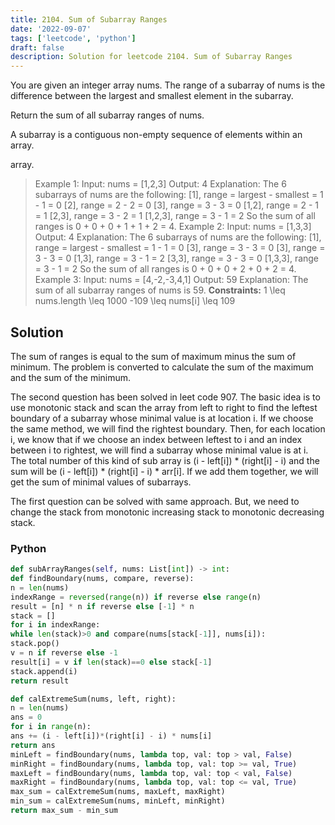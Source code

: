 ```yaml
---
title: 2104. Sum of Subarray Ranges
date: '2022-09-07'
tags: ['leetcode', 'python']
draft: false
description: Solution for leetcode 2104. Sum of Subarray Ranges
---
```



You are given an integer array nums. The range of a subarray of nums is the difference between the largest and smallest element in the subarray.

Return the sum of all subarray ranges of nums.

A subarray is a contiguous non-empty sequence of elements within an array.

array.

> Example 1:
> Input: nums <TeX>=</TeX> [1,2,3]
> Output: 4
> Explanation: The 6 subarrays of nums are the following:
> [1], range <TeX>=</TeX> largest - smallest <TeX>=</TeX> 1 - 1 <TeX>=</TeX> 0
> [2], range <TeX>=</TeX> 2 - 2 <TeX>=</TeX> 0
> [3], range <TeX>=</TeX> 3 - 3 <TeX>=</TeX> 0
> [1,2], range <TeX>=</TeX> 2 - 1 <TeX>=</TeX> 1
> [2,3], range <TeX>=</TeX> 3 - 2 <TeX>=</TeX> 1
> [1,2,3], range <TeX>=</TeX> 3 - 1 <TeX>=</TeX> 2
> So the sum of all ranges is 0 + 0 + 0 + 1 + 1 + 2 <TeX>=</TeX> 4.
> Example 2:
> Input: nums <TeX>=</TeX> [1,3,3]
> Output: 4
> Explanation: The 6 subarrays of nums are the following:
> [1], range <TeX>=</TeX> largest - smallest <TeX>=</TeX> 1 - 1 <TeX>=</TeX> 0
> [3], range <TeX>=</TeX> 3 - 3 <TeX>=</TeX> 0
> [3], range <TeX>=</TeX> 3 - 3 <TeX>=</TeX> 0
> [1,3], range <TeX>=</TeX> 3 - 1 <TeX>=</TeX> 2
> [3,3], range <TeX>=</TeX> 3 - 3 <TeX>=</TeX> 0
> [1,3,3], range <TeX>=</TeX> 3 - 1 <TeX>=</TeX> 2
> So the sum of all ranges is 0 + 0 + 0 + 2 + 0 + 2 <TeX>=</TeX> 4.
> Example 3:
> Input: nums <TeX>=</TeX> [4,-2,-3,4,1]
> Output: 59
> Explanation: The sum of all subarray ranges of nums is 59.
**Constraints:**
> 1 <TeX>\leq</TeX> nums.length <TeX>\leq</TeX> 1000
> -109 <TeX>\leq</TeX> nums[i] <TeX>\leq</TeX> 109


## Solution
The sum of ranges is equal to the sum of maximum minus the sum of minimum. The problem is converted to calculate the sum of the maximum and the sum of the minimum.

The second question has been solved in leet code 907. The basic idea is to use monotonic stack and scan the array from left to right to find the leftest boundary of a subarray whose minimal value is at location i. If we choose the same method, we will find the rightest boundary. Then, for each location i, we know that if we choose an index between leftest to i and an index between i to rightest, we will find a subarray whose minimal value is at i. The total number of this kind of sub array is (i - left[i]) * (right[i] - i) and the sum will be  (i - left[i]) * (right[i] - i) * arr[i]. If we add them together, we will get the sum of minimal values of subarrays.

The first question can be solved with same approach. But, we need to change the stack from monotonic increasing stack to monotonic decreasing stack.



### Python
```python
def subArrayRanges(self, nums: List[int]) -> int:
def findBoundary(nums, compare, reverse):
n = len(nums)
indexRange = reversed(range(n)) if reverse else range(n)
result = [n] * n if reverse else [-1] * n
stack = []
for i in indexRange:
while len(stack)>0 and compare(nums[stack[-1]], nums[i]):
stack.pop()
v = n if reverse else -1
result[i] = v if len(stack)==0 else stack[-1]
stack.append(i)
return result

def calExtremeSum(nums, left, right):
n = len(nums)
ans = 0
for i in range(n):
ans += (i - left[i])*(right[i] - i) * nums[i]
return ans
minLeft = findBoundary(nums, lambda top, val: top > val, False)
minRight = findBoundary(nums, lambda top, val: top >= val, True)
maxLeft = findBoundary(nums, lambda top, val: top < val, False)
maxRight = findBoundary(nums, lambda top, val: top <= val, True)
max_sum = calExtremeSum(nums, maxLeft, maxRight)
min_sum = calExtremeSum(nums, minLeft, minRight)
return max_sum - min_sum
```
